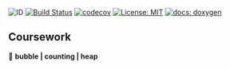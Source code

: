 ![ID](https://img.shields.io/badge/Кошкина-Ульяна-b657b6.svg) [![Build Status](https://travis-ci.org/uliana99/coursework_sorts.svg?branch=master)](https://travis-ci.org/uliana99/coursework_sorts) [![codecov](https://codecov.io/gh/uliana99/coursework_sorts/branch/master/graph/badge.svg)](https://codecov.io/gh/uliana99/coursework_sorts) [![License: MIT](https://img.shields.io/badge/License-MIT-azure.svg)](/LICENSE) [![docs: doxygen](https://img.shields.io/badge/doxygen-github.io-000080.svg)](https://uliana99.github.io/coursework_sorts/files.html)

## Coursework 
🚀 **bubble | counting | heap**

